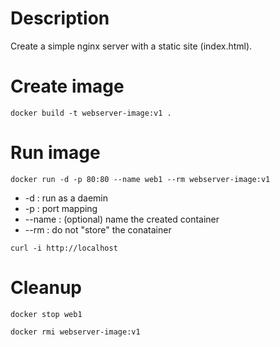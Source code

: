 # Description

Create a simple nginx server with a static site (index.html).

# Create image 

```
docker build -t webserver-image:v1 .
```

# Run image

```
docker run -d -p 80:80 --name web1 --rm webserver-image:v1
```

* -d : run as a daemin
* -p : port mapping
* --name : (optional) name the created container
* --rm : do not "store" the conatainer

```
curl -i http://localhost
```

# Cleanup

```
docker stop web1

docker rmi webserver-image:v1
```
